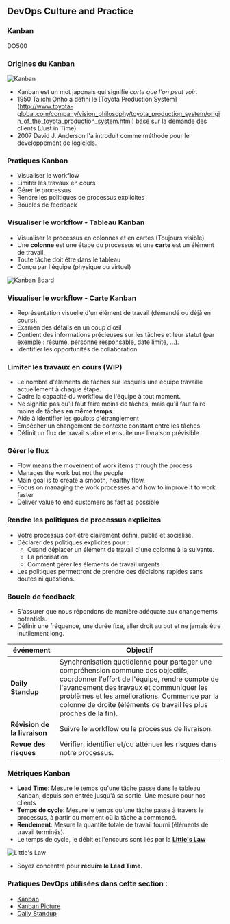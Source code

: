 <!-- .slide: data-background-image="images/RH_NewBrand_Background.png" -->
## DevOps Culture and Practice <!-- {_class="course-title"} -->
### Kanban <!-- {_class="title-color"} -->
DO500 <!-- {_class="title-color"} -->



### Origines du Kanban
![Kanban](images/kanban/toyota-production-system.png) <!-- {_class="inline-image"} -->
* Kanban est un mot japonais qui signifie _carte que l'on peut voir_.
* 1950 Taiichi Onho a d&eacute;fini le [Toyota Production System] (http://www.toyota-global.com/company/vision_philosophy/toyota_production_system/origin_of_the_toyota_production_system.html) bas&eacute; sur la demande des clients (Just in Time).
* 2007 David J. Anderson l'a introduit comme m&eacute;thode pour le d&eacute;veloppement de logiciels.



### Pratiques Kanban

* Visualiser le workflow
* Limiter les travaux en cours
* G&eacute;rer le processus
* Rendre les politiques de processus explicites
* Boucles de feedback



### Visualiser le workflow - Tableau Kanban

* Visualiser le processus en colonnes et en cartes (Toujours visible)
* Une **colonne** est une &eacute;tape du processus et une **carte** est un &eacute;l&eacute;ment de travail.
* Toute tâche doit &ecirc;tre dans le tableau
* Con&ccedil;u par l'&eacute;quipe (physique ou virtuel)

![Kanban Board](images/kanban/kanban-board.png) <!-- {_class="" style="height:350px"} -->



### Visualiser le workflow - Carte Kanban

* Repr&eacute;sentation visuelle d'un &eacute;l&eacute;ment de travail (demand&eacute; ou d&eacute;j&agrave; en cours).
* Examen des d&eacute;tails en un coup d'œil
* Contient des informations pr&eacute;cieuses sur les tâches et leur statut (par exemple : r&eacute;sum&eacute;, personne responsable, date limite, ...).
* Identifier les opportunit&eacute;s de collaboration



### Limiter les travaux en cours (WIP)

* Le nombre d'&eacute;l&eacute;ments de tâches sur lesquels une &eacute;quipe travaille actuellement &agrave; chaque &eacute;tape.
* Cadre la capacit&eacute; du workflow de l'&eacute;quipe &agrave; tout moment.
* Ne signifie pas qu'il faut faire moins de tâches, mais qu'il faut faire moins de tâches **en m&ecirc;me temps**.
* Aide &agrave; identifier les goulots d'&eacute;tranglement
* Emp&ecirc;cher un changement de contexte constant entre les tâches
* D&eacute;finit un flux de travail stable et ensuite une livraison pr&eacute;visible


### G&eacute;rer le flux

* Flow means the movement of work items through the process
* Manages the work but not the people
* Main goal is to create a smooth, healthy flow.
* Focus on managing the work processes and how to improve it to work faster
* Deliver value to end customers as fast as possible



### Rendre les politiques de processus explicites

* Votre processus doit &ecirc;tre clairement d&eacute;fini, publi&eacute; et socialis&eacute;.
* D&eacute;clarer des politiques explicites pour :
  - Quand d&eacute;placer un &eacute;l&eacute;ment de travail d'une colonne &agrave; la suivante.
  - La priorisation
  - Comment g&eacute;rer les &eacute;l&eacute;ments de travail urgents
* Les politiques permettront de prendre des d&eacute;cisions rapides sans doutes ni questions.


### Boucle de feedback

* S'assurer que nous r&eacute;pondons de mani&egrave;re ad&eacute;quate aux changements potentiels.
* D&eacute;finir une fr&eacute;quence, une dur&eacute;e fixe, aller droit au but et ne jamais &ecirc;tre inutilement long.

| &eacute;v&eacute;nement | Objectif |
| --- | --- |
| **Daily Standup** | Synchronisation quotidienne pour partager une compr&eacute;hension commune des objectifs, coordonner l'effort de l'&eacute;quipe, rendre compte de l'avancement des travaux et communiquer les probl&egrave;mes et les am&eacute;liorations. Commence par la colonne de droite (&eacute;l&eacute;ments de travail les plus proches de la fin). |
| **R&eacute;vision de la livraison** | Suivre le workflow ou le processus de livraison. |
| **Revue des risques** | V&eacute;rifier, identifier et/ou att&eacute;nuer les risques dans notre processus. |



###  M&eacute;triques Kanban

* **Lead Time**: Mesure le temps qu'une tâche passe dans le tableau Kanban, depuis son entr&eacute;e jusqu'&agrave; sa sortie. Une mesure pour nos clients
* **Temps de cycle**:  Mesure le temps qu'une tâche passe &agrave; travers le processus, &agrave; partir du moment o&ugrave; la tâche a commenc&eacute;.
* **Rendement**: Mesure la quantit&eacute; totale de travail fourni (&eacute;l&eacute;ments de travail termin&eacute;s).
*  Le temps de cycle, le d&eacute;bit et l'encours sont li&eacute;s par la **[Little's Law](https://en.wikipedia.org/wiki/Little%27s_law)**

![Little's Law](images/kanban/kanban-littles-law.png)

* Soyez concentr&eacute; pour **r&eacute;duire le Lead Time**.



<!-- .slide: data-background-image="images/chef-background.png", class="white-style" -->
### Pratiques DevOps utilis&eacute;es dans cette section :
- [Kanban](https://openpracticelibrary.com/practice/kanban/)
- [Kanban Picture](https://openpracticelibrary.com/practice/kanban-picture/)
- [Daily Standup](https://openpracticelibrary.com/practice/daily-standup/)
